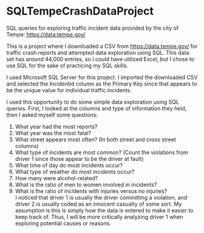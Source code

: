 # SQLTempeCrashDataProject
SQL queries for exploring traffic incident data provided by the city of Tempe: https://data.tempe.gov/ <br>

This is a project where I downloaded a CSV from https://data.tempe.gov/ for traffic crash reports and attempted data exploration using SQL. This data set has around 44,000 entries, so I could have utilized Excel, but I chose to use SQL for the sake of practicing my SQL skills.<br>

I used Microsoft SQL Server for this project. I imported the downloaded CSV and selected the Incidentid column as the Primary Key since that appears to be the unique value for individual traffic incidents.<br>

I used this opportunity to do some simple data exploration using SQL queries. First, I looked at the columns and type of information they held, then I asked myself some questions:<br>
1.	What year had the most reports?<br>
2.	What year was the most fatal?<br>
3.	What street appears most often? (In both street and cross street columns)<br>
4.	What type of incidents are most common? (Count the violations from driver 1 since those appear to be the driver at fault)<br>
5.	What time of day do most incidents occur?<br>
6.	What type of weather do most incidents occur?<br>
7.	How many were alcohol-related?<br>
8.	What is the ratio of men to women involved in incidents?<br>
9.	What is the ratio of incidents with injuries versus no injuries?<br>
I noticed that driver 1 is usually the driver committing a violation, and driver 2 is usually coded as an innocent casualty of some sort. My assumption is this is simply how the data is entered to make it easier to keep track of. Thus, I will be more critically analyzing driver 1 when exploring potential causes or reasons.
